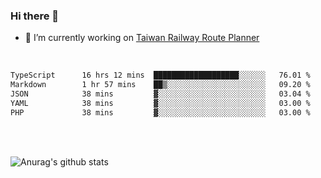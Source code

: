 ### Hi there 👋

- 🔭 I’m currently working on [Taiwan Railway Route Planner](https://github.com/Taiwan-Railway-Route-Planner)

<br/>

<!--START_SECTION:waka-->

```txt
TypeScript      16 hrs 12 mins  ███████████████████░░░░░░   76.01 %
Markdown        1 hr 57 mins    ██▒░░░░░░░░░░░░░░░░░░░░░░   09.20 %
JSON            38 mins         ▓░░░░░░░░░░░░░░░░░░░░░░░░   03.04 %
YAML            38 mins         ▓░░░░░░░░░░░░░░░░░░░░░░░░   03.00 %
PHP             38 mins         ▓░░░░░░░░░░░░░░░░░░░░░░░░   03.00 %
```

<!--END_SECTION:waka-->

<br/>
<br/>

![Anurag's github stats](https://github-readme-stats.vercel.app/api?username=DepickereSven&show_icons=true&theme=tokyonight)



<!--
**DepickereSven/DepickereSven** is a ✨ _special_ ✨ repository because its `README.md` (this file) appears on your GitHub profile.

Here are some ideas to get you started:

- 🔭 I’m currently working on ...
- 🌱 I’m currently learning ...
- 👯 I’m looking to collaborate on ...
- 🤔 I’m looking for help with ...
- 💬 Ask me about ...
- 📫 How to reach me: ...
- 😄 Pronouns: ...
- ⚡ Fun fact: ...
-->
